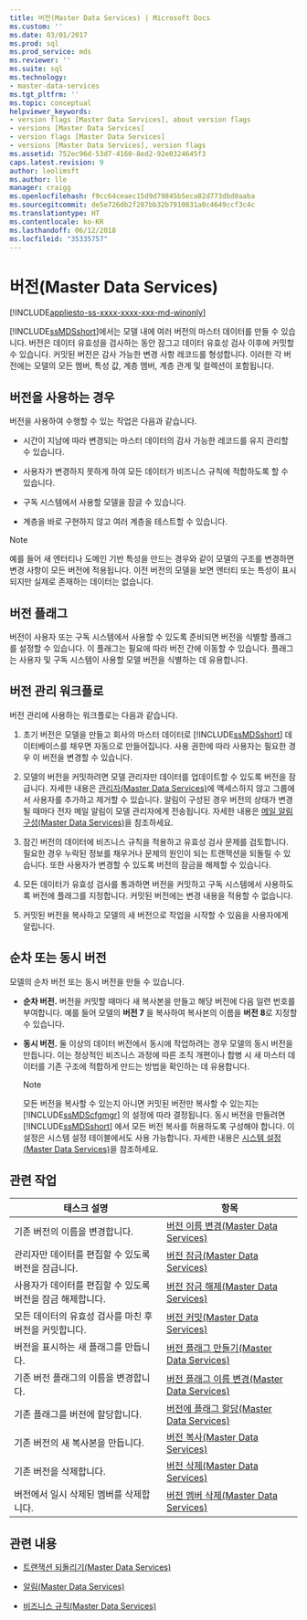 ```yaml
---
title: 버전(Master Data Services) | Microsoft Docs
ms.custom: ''
ms.date: 03/01/2017
ms.prod: sql
ms.prod_service: mds
ms.reviewer: ''
ms.suite: sql
ms.technology:
- master-data-services
ms.tgt_pltfrm: ''
ms.topic: conceptual
helpviewer_keywords:
- version flags [Master Data Services], about version flags
- versions [Master Data Services]
- version flags [Master Data Services]
- versions [Master Data Services], version flags
ms.assetid: 752ec96d-53d7-4160-8ed2-92e0324645f3
caps.latest.revision: 9
author: leolimsft
ms.author: lle
manager: craigg
ms.openlocfilehash: f9cc64ceaec15d9d79845b5eca82d773dbd0aaba
ms.sourcegitcommit: de5e726db2f287bb32b7910831a0c4649ccf3c4c
ms.translationtype: HT
ms.contentlocale: ko-KR
ms.lasthandoff: 06/12/2018
ms.locfileid: "35335757"
---
```

# <a name="versions-master-data-services"></a>버전(Master Data Services)

[!INCLUDE[appliesto-ss-xxxx-xxxx-xxx-md-winonly](../includes/appliesto-ss-xxxx-xxxx-xxx-md-winonly.md)]

  [!INCLUDE[ssMDSshort](../includes/ssmdsshort-md.md)]에서는 모델 내에 여러 버전의 마스터 데이터를 만들 수 있습니다. 버전은 데이터 유효성을 검사하는 동안 잠그고 데이터 유효성 검사 이후에 커밋할 수 있습니다. 커밋된 버전은 감사 가능한 변경 사항 레코드를 형성합니다. 이러한 각 버전에는 모델의 모든 멤버, 특성 값, 계층 멤버, 계층 관계 및 컬렉션이 포함됩니다.  
  
## <a name="when-to-use-versions"></a>버전을 사용하는 경우  
 버전을 사용하여 수행할 수 있는 작업은 다음과 같습니다.  
  
-   시간이 지남에 따라 변경되는 마스터 데이터의 감사 가능한 레코드를 유지 관리할 수 있습니다.  
  
-   사용자가 변경하지 못하게 하여 모든 데이터가 비즈니스 규칙에 적합하도록 할 수 있습니다.  
  
-   구독 시스템에서 사용할 모델을 잠글 수 있습니다.  
  
-   계층을 바로 구현하지 않고 여러 계층을 테스트할 수 있습니다.  
  
> [!NOTE]  
>  예를 들어 새 엔터티나 도메인 기반 특성을 만드는 경우와 같이 모델의 구조를 변경하면 변경 사항이 모든 버전에 적용됩니다. 이전 버전의 모델을 보면 엔터티 또는 특성이 표시되지만 실제로 존재하는 데이터는 없습니다.  
  
## <a name="version-flags"></a>버전 플래그  
 버전이 사용자 또는 구독 시스템에서 사용할 수 있도록 준비되면 버전을 식별할 플래그를 설정할 수 있습니다. 이 플래그는 필요에 따라 버전 간에 이동할 수 있습니다. 플래그는 사용자 및 구독 시스템이 사용할 모델 버전을 식별하는 데 유용합니다.  
  
## <a name="workflow-for-version-management"></a>버전 관리 워크플로  
 버전 관리에 사용하는 워크플로는 다음과 같습니다.  
  
1.  초기 버전은 모델을 만들고 회사의 마스터 데이터로 [!INCLUDE[ssMDSshort](../includes/ssmdsshort-md.md)] 데이터베이스를 채우면 자동으로 만들어집니다. 사용 권한에 따라 사용자는 필요한 경우 이 버전을 변경할 수 있습니다.  
  
2.  모델의 버전을 커밋하려면 모델 관리자만 데이터를 업데이트할 수 있도록 버전을 잠급니다. 자세한 내용은 [관리자&#40;Master Data Services&#41;](../master-data-services/administrators-master-data-services.md)에 액세스하지 않고 그룹에서 사용자를 추가하고 제거할 수 있습니다. 알림이 구성된 경우 버전의 상태가 변경될 때마다 전자 메일 알림이 모델 관리자에게 전송됩니다. 자세한 내용은 [메일 알림 구성&#40;Master Data Services&#41;](../master-data-services/configure-email-notifications-master-data-services.md)을 참조하세요.  
  
3.  잠긴 버전의 데이터에 비즈니스 규칙을 적용하고 유효성 검사 문제를 검토합니다. 필요한 경우 누락된 정보를 채우거나 문제의 원인이 되는 트랜잭션을 되돌릴 수 있습니다. 또한 사용자가 변경할 수 있도록 버전의 잠금을 해제할 수 있습니다.  
  
4.  모든 데이터가 유효성 검사를 통과하면 버전을 커밋하고 구독 시스템에서 사용하도록 버전에 플래그를 지정합니다. 커밋된 버전에는 변경 내용을 적용할 수 없습니다.  
  
5.  커밋된 버전을 복사하고 모델의 새 버전으로 작업을 시작할 수 있음을 사용자에게 알립니다.  
  
## <a name="sequential-or-simultaneous-versions"></a>순차 또는 동시 버전  
 모델의 순차 버전 또는 동시 버전을 만들 수 있습니다.  
  
-   **순차 버전.** 버전을 커밋할 때마다 새 복사본을 만들고 해당 버전에 다음 일련 번호를 부여합니다. 예를 들어 모델의 **버전 7** 을 복사하여 복사본의 이름을 **버전 8**로 지정할 수 있습니다.  
  
-   **동시 버전.** 둘 이상의 데이터 버전에서 동시에 작업하려는 경우 모델의 동시 버전을 만듭니다. 이는 정상적인 비즈니스 과정에 따른 조직 개편이나 합병 시 새 마스터 데이터를 기존 구조에 적합하게 만드는 방법을 확인하는 데 유용합니다.  
  
    > [!NOTE]  
    >  모든 버전을 복사할 수 있는지 아니면 커밋된 버전만 복사할 수 있는지는 [!INCLUDE[ssMDScfgmgr](../includes/ssmdscfgmgr-md.md)] 의 설정에 따라 결정됩니다. 동시 버전을 만들려면 [!INCLUDE[ssMDSshort](../includes/ssmdsshort-md.md)] 에서 모든 버전 복사를 허용하도록 구성해야 합니다. 이 설정은 시스템 설정 테이블에서도 사용 가능합니다. 자세한 내용은 [시스템 설정&#40;Master Data Services&#41;](../master-data-services/system-settings-master-data-services.md)을 참조하세요.  
  
## <a name="related-tasks"></a>관련 작업  
  
|태스크 설명|항목|  
|----------------------|-----------|  
|기존 버전의 이름을 변경합니다.|[버전 이름 변경&#40;Master Data Services&#41;](../master-data-services/change-a-version-name-master-data-services.md)|  
|관리자만 데이터를 편집할 수 있도록 버전을 잠급니다.|[버전 잠금&#40;Master Data Services&#41;](../master-data-services/lock-a-version-master-data-services.md)|  
|사용자가 데이터를 편집할 수 있도록 버전을 잠금 해제합니다.|[버전 잠금 해제&#40;Master Data Services&#41;](../master-data-services/unlock-a-version-master-data-services.md)|  
|모든 데이터의 유효성 검사를 마친 후 버전을 커밋합니다.|[버전 커밋&#40;Master Data Services&#41;](../master-data-services/commit-a-version-master-data-services.md)|  
|버전을 표시하는 새 플래그를 만듭니다.|[버전 플래그 만들기&#40;Master Data Services&#41;](../master-data-services/create-a-version-flag-master-data-services.md)|  
|기존 버전 플래그의 이름을 변경합니다.|[버전 플래그 이름 변경&#40;Master Data Services&#41;](../master-data-services/change-a-version-flag-name-master-data-services.md)|  
|기존 플래그를 버전에 할당합니다.|[버전에 플래그 할당&#40;Master Data Services&#41;](../master-data-services/assign-a-flag-to-a-version-master-data-services.md)|  
|기존 버전의 새 복사본을 만듭니다.|[버전 복사&#40;Master Data Services&#41;](../master-data-services/copy-a-version-master-data-services.md)|  
|기존 버전을 삭제합니다.|[버전 삭제&#40;Master Data Services&#41;](../master-data-services/delete-a-version-master-data-services.md)|  
|버전에서 일시 삭제된 멤버를 삭제합니다.|[버전 멤버 삭제&#40;Master Data Services&#41;](../master-data-services/purge-version-members-master-data-services.md)|  
  
## <a name="related-content"></a>관련 내용  
  
-   [트랜잭션 되돌리기&#40;Master Data Services&#41;](../master-data-services/reverse-a-transaction-master-data-services.md)  
  
-   [알림&#40;Master Data Services&#41;](../master-data-services/notifications-master-data-services.md)  
  
-   [비즈니스 규칙&#40;Master Data Services&#41;](../master-data-services/business-rules-master-data-services.md)  
  
  
